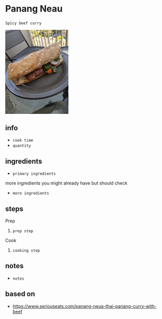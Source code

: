 # Panang Neau

`Spicy beef curry`

<img src="../images/vietnamese_bahnmi.jpg" alt="bahn mi" width="200"/>

## info

* `cook time`
* `quantity`

## ingredients

* `primary ingredients`

more ingredients you might already have but should check

* `more ingredients`

## steps

Prep

1. `prep step`

Cook

1. `cooking step`

## notes

* `notes`

## based on

* https://www.seriouseats.com/panang-neua-thai-panang-curry-with-beef
